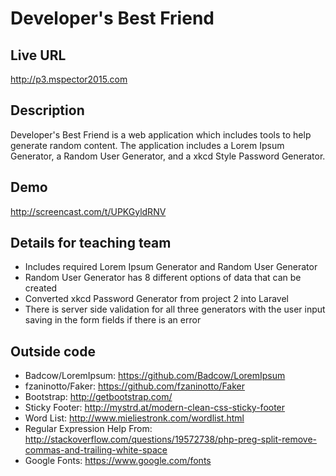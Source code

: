 # Developer's Best Friend

## Live URL
<http://p3.mspector2015.com>

## Description
Developer's Best Friend is a web application which includes tools to help generate random content. The application includes a Lorem Ipsum Generator, a Random User Generator, and a xkcd Style Password Generator.

## Demo
<http://screencast.com/t/UPKGyldRNV>

## Details for teaching team
* Includes required Lorem Ipsum Generator and Random User Generator
* Random User Generator has 8 different options of data that can be created
* Converted xkcd Password Generator from project 2 into Laravel
* There is server side validation for all three generators with the user input saving in the form fields if there is an error

## Outside code
* Badcow/LoremIpsum: https://github.com/Badcow/LoremIpsum
* fzaninotto/Faker: https://github.com/fzaninotto/Faker
* Bootstrap: http://getbootstrap.com/
* Sticky Footer: http://mystrd.at/modern-clean-css-sticky-footer
* Word List: http://www.mieliestronk.com/wordlist.html
* Regular Expression Help From: http://stackoverflow.com/questions/19572738/php-preg-split-remove-commas-and-trailing-white-space
* Google Fonts: https://www.google.com/fonts
